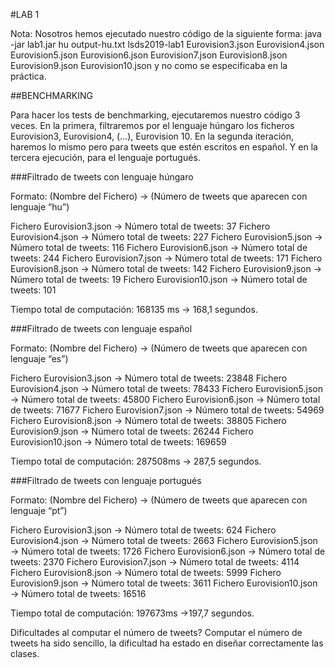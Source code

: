 #LAB 1


Nota: Nosotros hemos ejecutado nuestro código de la siguiente forma:
java -jar lab1.jar hu output-hu.txt lsds2019-lab1 Eurovision3.json Eurovision4.json Eurovision5.json Eurovision6.json Eurovision7.json Eurovision8.json Eurovision9.json Eurovision10.json
y no como se especificaba en la práctica.

##BENCHMARKING

Para hacer los tests de benchmarking, ejecutaremos nuestro código 3 veces. En la primera, filtraremos por el lenguaje húngaro los ficheros Eurovision3, Eurovision4, (…), Eurovision 10.
En la segunda iteración, haremos lo mismo pero para tweets que estén escritos en español. Y en la tercera ejecución, para el lenguaje portugués.

###Filtrado de tweets con lenguaje húngaro

Formato: (Nombre del Fichero) →  (Número de tweets que aparecen con lenguaje “hu”)

Fichero Eurovision3.json 	→  	Número total de tweets: 37
Fichero Eurovision4.json 	→  	Número total de tweets: 227
Fichero Eurovision5.json 	→  	Número total de tweets: 116
Fichero Eurovision6.json 	→  	Número total de tweets: 244
Fichero Eurovision7.json 	→  	Número total de tweets: 171
Fichero Eurovision8.json 	→  	Número total de tweets: 142
Fichero Eurovision9.json 	→  	Número total de tweets: 19
Fichero Eurovision10.json 	→ 	Número total de tweets: 101

Tiempo total de computación: 168135 ms → 168,1 segundos.

###Filtrado de tweets con lenguaje español

Formato: (Nombre del Fichero) →  (Número de tweets que aparecen con lenguaje “es”)

Fichero Eurovision3.json 	→  	Número total de tweets: 23848
Fichero Eurovision4.json 	→  	Número total de tweets: 78433
Fichero Eurovision5.json 	→  	Número total de tweets: 45800
Fichero Eurovision6.json 	→  	Número total de tweets: 71677
Fichero Eurovision7.json 	→  	Número total de tweets: 54969
Fichero Eurovision8.json 	→  	Número total de tweets: 38805
Fichero Eurovision9.json 	→  	Número total de tweets: 26244
Fichero Eurovision10.json 	→ 	Número total de tweets: 169659

Tiempo total de computación: 287508ms → 287,5 segundos.

###Filtrado de tweets con lenguaje portugués

Formato: (Nombre del Fichero) →  (Número de tweets que aparecen con lenguaje “pt”)

Fichero Eurovision3.json 	→  	Número total de tweets: 624
Fichero Eurovision4.json 	→  	Número total de tweets: 2663
Fichero Eurovision5.json 	→  	Número total de tweets: 1726
Fichero Eurovision6.json 	→  	Número total de tweets: 2370
Fichero Eurovision7.json 	→  	Número total de tweets: 4114
Fichero Eurovision8.json 	→  	Número total de tweets: 5999
Fichero Eurovision9.json 	→  	Número total de tweets: 3611
Fichero Eurovision10.json 	→ 	Número total de tweets: 16516

Tiempo total de computación: 197673ms →197,7 segundos.


Dificultades al computar el número de tweets? Computar el número de tweets ha sido sencillo, la dificultad ha estado en diseñar correctamente las clases.
